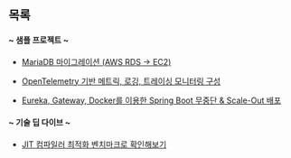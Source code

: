 ## 목록

#### ~ 샘플 프로젝트 ~

- [MariaDB 마이그레이션 (AWS RDS -> EC2)](./db_migration/README.md)

- [OpenTelemetry 기반 메트릭, 로깅, 트레이싱 모니터링 구성](./otel-monitoring/README.md)

- [Eureka, Gateway, Docker를 이용한 Spring Boot 무중단 & Scale-Out 배포](./msa-service-deploy/README.md)

#### ~ 기술 딥 다이브  ~

- [JIT 컴파일러 최적화 벤치마크로 확인해보기](./study/JVM/JIT/inlining/README.md)

